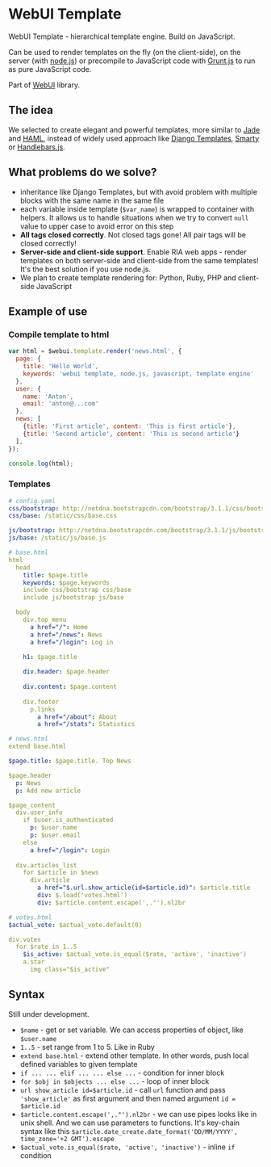 WebUI Template
========

WebUI Template - hierarchical template engine. Build on JavaScript.

Can be used to render templates on the fly (on the client-side), on the server (with [node.js](http://nodejs.org)) or precompile to JavaScript code with [Grunt.js](http://gruntjs.com) to run as pure JavaScript code.

Part of [WebUI](https://github.com/webui) library.


The idea
-------

We selected to create elegant and powerful templates, more similar to [Jade](http://jade-lang.com) and [HAML](http://haml.info), instead of widely used approach like [Django Templates](https://docs.djangoproject.com/en/dev/topics/templates/), [Smarty](http://www.smarty.net) or [Handlebars.js](http://handlebarsjs.com).


What problems do we solve?
-------

 - inheritance like Django Templates, but with avoid problem with multiple blocks with the same name in the same file
 - each variable inside template (`$var_name`) is wrapped to container with helpers. It allows us to handle situations when we try to convert `null` value to upper case to avoid error on this step
 - **All tags closed correctly**. Not closed tags gone! All pair tags will be closed correctly!
 - **Server-side and client-side support**. Enable RIA web apps - render templates on both server-side and client-side from the same templates! It's the best solution if you use node.js.
 - We plan to create template rendering for: Python, Ruby, PHP and client-side JavaScript


Example of use
-------

### Compile template to html

```javascript
var html = $webui.template.render('news.html', {
  page: {
    title: 'Hello World',
    keywords: 'webui template, node.js, javascript, template engine'
  },
  user: {
    name: 'Anton',
    email: 'anton@...com'
  },
  news: [
    {title: 'First article', content: 'This is first article'},
    {title: 'Second article', content: 'This is second article'}
  ],
});

console.log(html);
```

### Templates

```yaml
# config.yaml
css/bootstrap: http://netdna.bootstrapcdn.com/bootstrap/3.1.1/css/bootstrap.min.css
css/base: /static/css/base.css

js/bootstrap: http://netdna.bootstrapcdn.com/bootstrap/3.1.1/js/bootstrap.min.js
js/base: /static/js/base.js
```


```yaml
# base.html
html
  head
    title: $page.title
    keywords: $page.keywords
    include css/bootstrap css/base
    include js/bootstrap js/base

  body
    div.top_menu
      a href="/": Home
      a href="/news": News
      a href="/login": Log in
    
    h1: $page.title

    div.header: $page.header
    
    div.content: $page.content
    
    div.footer
      p.links
        a href="/about": About
        a href="/stats": Statistics
```

```yaml
# news.html
extend base.html

$page.title: $page.title. Top News

$page.header
  p: News
  p: Add new article

$page_content
  div.user_info
    if $user.is_authenticated
      p: $user.name
      p: $user.email
    else
      a href="/login": Login
  
  div.articles_list
    for $article in $news
      div.article
        a href="$.url.show_article(id=$article.id)": $article.title
        div: $.load('votes.html')
        div: $article.content.escape(',."').nl2br
```

```yaml
# votes.html
$actual_vote: $actual_vote.default(0)

div.votes
  for $rate in 1..5
    $is_active: $actual_vote.is_equal($rate, 'active', 'inactive')
    a.star
      img class="$is_active"
```


Syntax
--------

Still under development.

 * `$name` - get or set variable. We can access properties of object, like `$user.name`
 * `1..5` - set range from 1 to 5. Like in Ruby
 * `extend base.html` - extend other template. In other words, push local defined variables to given template
 * `if ... ... elif ... ... else ...` - condition for inner block
 * `for $obj in $objects ... else ...` - loop of inner block
 * `url show_article id=$article.id` - call `url` function and pass `'show_article'` as first argument and then named argument `id = $article.id`
 * `$article.content.escape(',."').nl2br` - we can use pipes looks like in unix shell. And we can use parameters to functions. It's key-chain syntax like this `$article.date_create.date_format('DD/MM/YYYY', time_zone='+2 GMT').escape`
 * `$actual_vote.is_equal($rate, 'active', 'inactive')` - inline `if` condition
